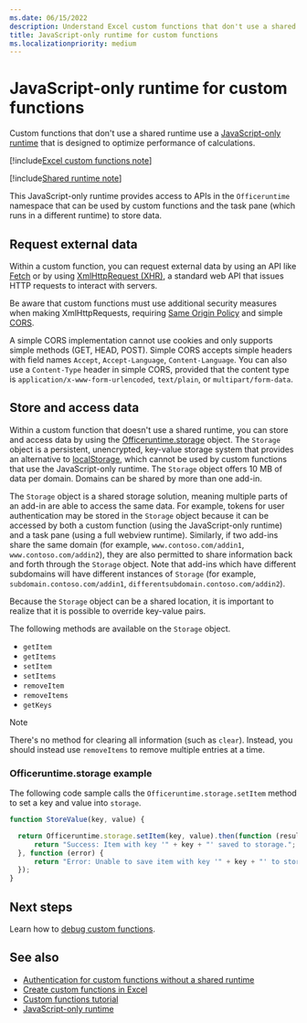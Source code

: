 ```yaml
---
ms.date: 06/15/2022
description: Understand Excel custom functions that don't use a shared runtime and their specific JavaScript-only runtime.
title: JavaScript-only runtime for custom functions
ms.localizationpriority: medium
---
```


# JavaScript-only runtime for custom functions

Custom functions that don't use a shared runtime use a [JavaScript-only runtime](../testing/runtimes.md#javascript-only-runtime) that is designed to optimize performance of calculations.

[!include[Excel custom functions note](../includes/excel-custom-functions-note.md)]

[!include[Shared runtime note](../includes/shared-runtime-note.md)]

This JavaScript-only runtime provides access to APIs in the `Officeruntime` namespace that can be used by custom functions and the task pane (which runs in a different runtime) to store data.

## Request external data

Within a custom function, you can request external data by using an API like [Fetch](https://developer.mozilla.org/docs/Web/API/Fetch_API) or by using [XmlHttpRequest (XHR)](https://developer.mozilla.org/docs/Web/API/XMLHttpRequest), a standard web API that issues HTTP requests to interact with servers.

Be aware that custom functions must use additional security measures when making XmlHttpRequests, requiring [Same Origin Policy](https://developer.mozilla.org/docs/Web/Security/Same-origin_policy) and simple [CORS](https://www.w3.org/TR/cors/).

A simple CORS implementation cannot use cookies and only supports simple methods (GET, HEAD, POST). Simple CORS accepts simple headers with field names `Accept`, `Accept-Language`, `Content-Language`. You can also use a `Content-Type` header in simple CORS, provided that the content type is `application/x-www-form-urlencoded`, `text/plain`, or `multipart/form-data`.

## Store and access data

Within a custom function that doesn't use a shared runtime, you can store and access data by using the [Officeruntime.storage](/javascript/api/office-runtime/officeruntime.storage) object. The `Storage` object is a persistent, unencrypted, key-value storage system that provides an alternative to [localStorage](https://developer.mozilla.org/docs/Web/API/Window/localStorage), which cannot be used by custom functions that use the JavaScript-only runtime. The `Storage` object offers 10 MB of data per domain. Domains can be shared by more than one add-in.

The `Storage` object is a shared storage solution, meaning multiple parts of an add-in are able to access the same data. For example, tokens for user authentication may be stored in the `Storage` object because it can be accessed by both a custom function (using the JavaScript-only runtime) and a task pane (using a full webview runtime). Similarly, if two add-ins share the same domain (for example, `www.contoso.com/addin1`, `www.contoso.com/addin2`), they are also permitted to share information back and forth through the `Storage` object. Note that add-ins which have different subdomains will have different instances of `Storage` (for example, `subdomain.contoso.com/addin1`, `differentsubdomain.contoso.com/addin2`).

Because the `Storage` object can be a shared location, it is important to realize that it is possible to override key-value pairs.

The following methods are available on the `Storage` object.

- `getItem`
- `getItems`
- `setItem`
- `setItems`
- `removeItem`
- `removeItems`
- `getKeys`

> [!NOTE]
> There's no method for clearing all information (such as `clear`). Instead, you should instead use `removeItems` to remove multiple entries at a time.

### Officeruntime.storage example

The following code sample calls the `Officeruntime.storage.setItem` method to set a key and value into `storage`.

```js
function StoreValue(key, value) {

  return Officeruntime.storage.setItem(key, value).then(function (result) {
      return "Success: Item with key '" + key + "' saved to storage.";
  }, function (error) {
      return "Error: Unable to save item with key '" + key + "' to storage. " + error;
  });
}
```

## Next steps

Learn how to [debug custom functions](custom-functions-debugging.md).

## See also

- [Authentication for custom functions without a shared runtime](custom-functions-authentication.md)
- [Create custom functions in Excel](custom-functions-overview.md)
- [Custom functions tutorial](../tutorials/excel-tutorial-create-custom-functions.md)
- [JavaScript-only runtime](../testing/runtimes.md#javascript-only-runtime)
